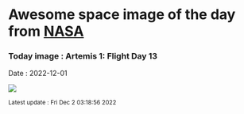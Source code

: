 
# Awesome space image of the day from [NASA](https://api.nasa.gov/)

### Today image : Artemis 1: Flight Day 13
Date : 2022-12-01

![](https://apod.nasa.gov/apod/image/2212/art001e000672-orig1024c.jpg)

<small>Latest update : Fri Dec  2 03:18:56 2022</small>
        